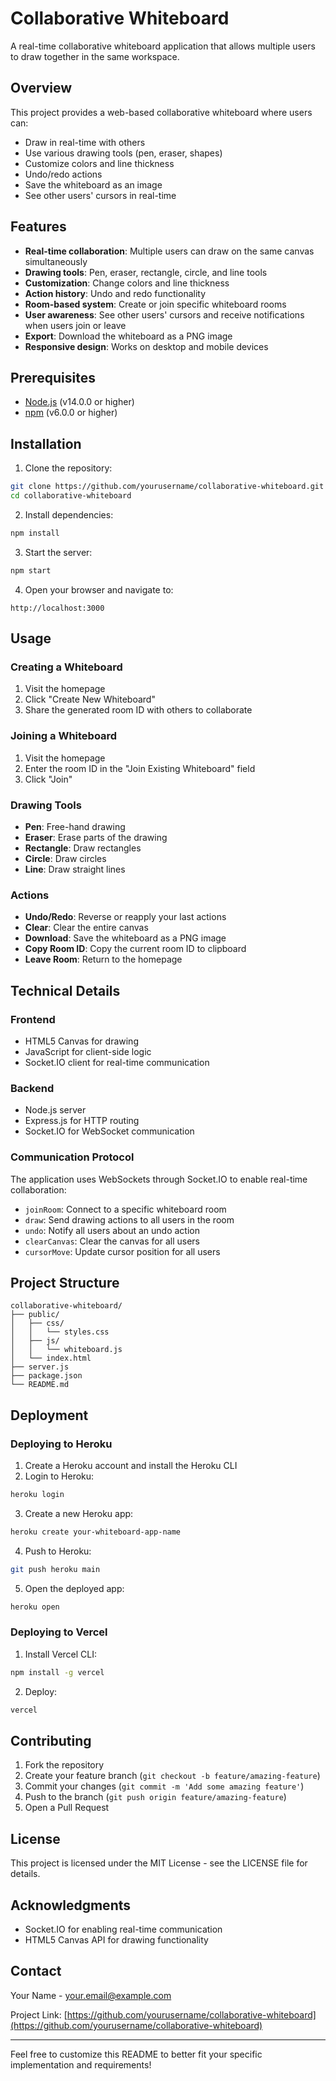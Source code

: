 # Collaborative Whiteboard

A real-time collaborative whiteboard application that allows multiple users to draw together in the same workspace.

## Overview

This project provides a web-based collaborative whiteboard where users can:
- Draw in real-time with others
- Use various drawing tools (pen, eraser, shapes)
- Customize colors and line thickness
- Undo/redo actions
- Save the whiteboard as an image
- See other users' cursors in real-time

## Features

- **Real-time collaboration**: Multiple users can draw on the same canvas simultaneously
- **Drawing tools**: Pen, eraser, rectangle, circle, and line tools
- **Customization**: Change colors and line thickness
- **Action history**: Undo and redo functionality
- **Room-based system**: Create or join specific whiteboard rooms
- **User awareness**: See other users' cursors and receive notifications when users join or leave
- **Export**: Download the whiteboard as a PNG image
- **Responsive design**: Works on desktop and mobile devices

## Prerequisites

- [Node.js](https://nodejs.org/) (v14.0.0 or higher)
- [npm](https://www.npmjs.com/) (v6.0.0 or higher)

## Installation

1. Clone the repository:
```bash
git clone https://github.com/yourusername/collaborative-whiteboard.git
cd collaborative-whiteboard
```

2. Install dependencies:
```bash
npm install
```

3. Start the server:
```bash
npm start
```

4. Open your browser and navigate to:
```
http://localhost:3000
```

## Usage

### Creating a Whiteboard

1. Visit the homepage
2. Click "Create New Whiteboard"
3. Share the generated room ID with others to collaborate

### Joining a Whiteboard

1. Visit the homepage
2. Enter the room ID in the "Join Existing Whiteboard" field
3. Click "Join"

### Drawing Tools

- **Pen**: Free-hand drawing
- **Eraser**: Erase parts of the drawing
- **Rectangle**: Draw rectangles
- **Circle**: Draw circles
- **Line**: Draw straight lines

### Actions

- **Undo/Redo**: Reverse or reapply your last actions
- **Clear**: Clear the entire canvas
- **Download**: Save the whiteboard as a PNG image
- **Copy Room ID**: Copy the current room ID to clipboard
- **Leave Room**: Return to the homepage

## Technical Details

### Frontend

- HTML5 Canvas for drawing
- JavaScript for client-side logic
- Socket.IO client for real-time communication

### Backend

- Node.js server
- Express.js for HTTP routing
- Socket.IO for WebSocket communication

### Communication Protocol

The application uses WebSockets through Socket.IO to enable real-time collaboration:

- `joinRoom`: Connect to a specific whiteboard room
- `draw`: Send drawing actions to all users in the room
- `undo`: Notify all users about an undo action
- `clearCanvas`: Clear the canvas for all users
- `cursorMove`: Update cursor position for all users

## Project Structure

```
collaborative-whiteboard/
├── public/
│   ├── css/
│   │   └── styles.css
│   ├── js/
│   │   └── whiteboard.js
│   └── index.html
├── server.js
├── package.json
└── README.md
```

## Deployment

### Deploying to Heroku

1. Create a Heroku account and install the Heroku CLI
2. Login to Heroku:
```bash
heroku login
```

3. Create a new Heroku app:
```bash
heroku create your-whiteboard-app-name
```

4. Push to Heroku:
```bash
git push heroku main
```

5. Open the deployed app:
```bash
heroku open
```

### Deploying to Vercel

1. Install Vercel CLI:
```bash
npm install -g vercel
```

2. Deploy:
```bash
vercel
```

## Contributing

1. Fork the repository
2. Create your feature branch (`git checkout -b feature/amazing-feature`)
3. Commit your changes (`git commit -m 'Add some amazing feature'`)
4. Push to the branch (`git push origin feature/amazing-feature`)
5. Open a Pull Request

## License

This project is licensed under the MIT License - see the LICENSE file for details.

## Acknowledgments

- Socket.IO for enabling real-time communication
- HTML5 Canvas API for drawing functionality

## Contact

Your Name - your.email@example.com

Project Link: [https://github.com/yourusername/collaborative-whiteboard](https://github.com/yourusername/collaborative-whiteboard)

---

Feel free to customize this README to better fit your specific implementation and requirements!
